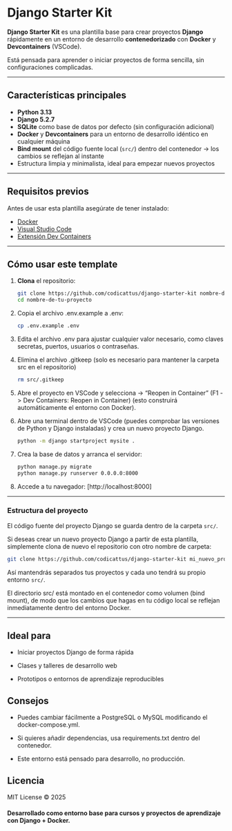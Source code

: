 # Django Starter Kit

**Django Starter Kit** es una plantilla base para crear proyectos **Django** rápidamente en un entorno de desarrollo **contenedorizado** con **Docker** y **Devcontainers** (VSCode).

Está pensada para aprender o iniciar proyectos de forma sencilla, sin configuraciones complicadas.

---

## Características principales

-  **Python 3.13**
-  **Django 5.2.7**
-  **SQLite** como base de datos por defecto (sin configuración adicional)
-  **Docker** y **Devcontainers** para un entorno de desarrollo idéntico en cualquier máquina
-  **Bind mount** del código fuente local (`src/`) dentro del contenedor → los cambios se reflejan al instante
-  Estructura limpia y minimalista, ideal para empezar nuevos proyectos

---

##  Requisitos previos

Antes de usar esta plantilla asegúrate de tener instalado:

- [Docker](https://www.docker.com/)
- [Visual Studio Code](https://code.visualstudio.com/)
- [Extensión Dev Containers](https://marketplace.visualstudio.com/items?itemName=ms-vscode-remote.remote-containers)

---

##  Cómo usar este template

1. **Clona** el repositorio:

   ```bash
   git clone https://github.com/codicattus/django-starter-kit nombre-de-tu-proyecto
   cd nombre-de-tu-proyecto

2. Copia el archivo .env.example a .env:
    ```bash
    cp .env.example .env

3. Edita el archivo .env para ajustar cualquier valor necesario, como claves secretas, puertos, usuarios o contraseñas.

4. Elimina el archivo .gitkeep (solo es necesario para mantener la carpeta src en el repositorio)

    ```bash
    rm src/.gitkeep

5. Abre el proyecto en VSCode y selecciona
→ “Reopen in Container” (F1 -> Dev Containers: Reopen in Container)
(esto construirá automáticamente el entorno con Docker).

6. Abre una terminal dentro de VSCode (puedes comprobar las versiones de Python y Django instaladas) y crea un nuevo proyecto Django.

    ```bash
    python -m django startproject mysite .

7. Crea la base de datos y arranca el servidor:

    ```bash
    python manage.py migrate
    python manage.py runserver 0.0.0.0:8000

8. Accede a tu navegador:
    [http://localhost:8000]

---
### Estructura del proyecto

El código fuente del proyecto Django se guarda dentro de la carpeta `src/`.

Si deseas crear un nuevo proyecto Django a partir de esta plantilla, 
simplemente clona de nuevo el repositorio con otro nombre de carpeta:

```bash
git clone https://github.com/codicattus/django-starter-kit mi_nuevo_proyecto
``` 
Así mantendrás separados tus proyectos y cada uno tendrá su propio entorno `src/`.

El directorio src/ está montado en el contenedor como volumen (bind mount), de modo que los cambios que hagas en tu código local se reflejan inmediatamente dentro del entorno Docker.

---

## Ideal para

- Iniciar proyectos Django de forma rápida

- Clases y talleres de desarrollo web

- Prototipos o entornos de aprendizaje reproducibles

## Consejos

- Puedes cambiar fácilmente a PostgreSQL o MySQL modificando el docker-compose.yml.

- Si quieres añadir dependencias, usa requirements.txt dentro del contenedor.

- Este entorno está pensado para desarrollo, no producción.

## Licencia

MIT License © 2025

#### Desarrollado como entorno base para cursos y proyectos de aprendizaje con Django + Docker.